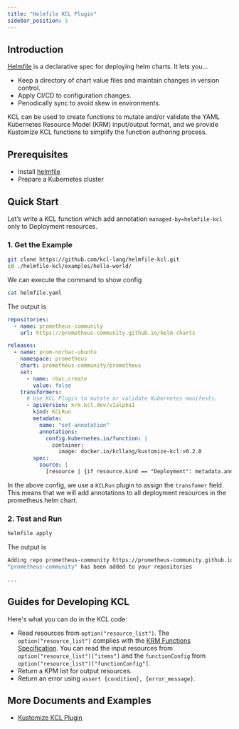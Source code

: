 ```yaml
---
title: "Helmfile KCL Plugin"
sidebar_position: 5
---
```


## Introduction

[Helmfile](https://github.com/helmfile/helmfile) is a declarative spec for deploying helm charts. It lets you...

- Keep a directory of chart value files and maintain changes in version control.
- Apply CI/CD to configuration changes.
- Periodically sync to avoid skew in environments.

KCL can be used to create functions to mutate and/or validate the YAML Kubernetes Resource Model (KRM) input/output format, and we provide Kustomize KCL functions to simplify the function authoring process.

## Prerequisites

- Install [helmfile](https://github.com/helmfile/helmfile)
- Prepare a Kubernetes cluster

## Quick Start

Let’s write a KCL function which add annotation `managed-by=helmfile-kcl` only to Deployment resources.

### 1. Get the Example

```bash
git clone https://github.com/kcl-lang/helmfile-kcl.git
cd ./helmfile-kcl/examples/hello-world/
```

We can execute the command to show config

```bash
cat helmfile.yaml
```

The output is

```yaml
repositories:
  - name: prometheus-community
    url: https://prometheus-community.github.io/helm-charts

releases:
  - name: prom-norbac-ubuntu
    namespace: prometheus
    chart: prometheus-community/prometheus
    set:
      - name: rbac.create
        value: false
    transformers:
      # Use KCL Plugin to mutate or validate Kubernetes manifests.
      - apiVersion: krm.kcl.dev/v1alpha1
        kind: KCLRun
        metadata:
          name: "set-annotation"
          annotations:
            config.kubernetes.io/function: |
              container:
                image: docker.io/kcllang/kustomize-kcl:v0.2.0
        spec:
          source: |
            [resource | {if resource.kind == "Deployment": metadata.annotations: {"managed-by" = "helmfile-kcl"}} for resource in option("resource_list").items]
```

In the above config, we use a `KCLRun` plugin to assign the `transfomer` field. This means that we will add annotations to all deployment resources in the prometheus helm chart.

### 2. Test and Run

```bash
helmfile apply
```

The output is

```bash
Adding repo prometheus-community https://prometheus-community.github.io/helm-charts
"prometheus-community" has been added to your repositories

...
```

## Guides for Developing KCL

Here's what you can do in the KCL code:

- Read resources from `option("resource_list")`. The `option("resource_list")` complies with the [KRM Functions Specification](https://kpt.dev/book/05-developing-functions/01-functions-specification). You can read the input resources from `option("resource_list")["items"]` and the `functionConfig` from `option("resource_list")["functionConfig"]`.
- Return a KPM list for output resources.
- Return an error using `assert {condition}, {error_message}`.

## More Documents and Examples

- [Kustomize KCL Plugin](https://github.com/kcl-lang/kustomize-kcl)
